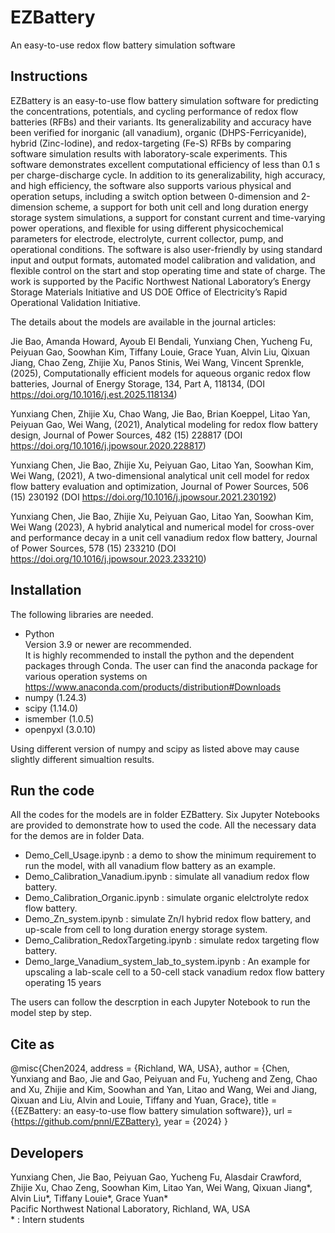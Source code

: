 # EZBattery
An easy-to-use redox flow battery simulation software  
## Instructions
EZBattery is an easy-to-use flow battery simulation software for predicting the concentrations, potentials, and cycling performance of redox flow batteries (RFBs) and their variants. Its generalizability and accuracy have been verified for inorganic (all vanadium), organic (DHPS-Ferricyanide), hybrid (Zinc-Iodine), and redox-targeting (Fe-S) RFBs by comparing software simulation results with laboratory-scale experiments. This software demonstrates excellent computational efficiency of less than 0.1 s per charge-discharge cycle. In addition to its generalizability, high accuracy, and high efficiency, the software also supports various physical and operation setups, including a switch option between 0-dimension and 2-dimension scheme, a support for both unit cell and long duration energy storage system simulations, a support for constant current and time-varying power operations, and flexible for using different physicochemical parameters for electrode, electrolyte, current collector, pump, and operational conditions. The software is also user-friendly by using standard input and output formats, automated model calibration and validation, and flexible control on the start and stop operating time and state of charge. The work is supported by the Pacific Northwest National Laboratory’s Energy Storage Materials Initiative and US DOE Office of Electricity’s Rapid Operational Validation Initiative.

The details about the models are available in the journal articles: 

Jie Bao, Amanda Howard, Ayoub El Bendali, Yunxiang Chen, Yucheng Fu, Peiyuan Gao, Soowhan Kim, Tiffany Louie, Grace Yuan, Alvin Liu, Qixuan Jiang, Chao Zeng, Zhijie Xu, Panos Stinis, Wei Wang, Vincent Sprenkle, (2025), Computationally efficient models for aqueous organic redox flow batteries, Journal of Energy Storage, 134, Part A, 118134, (DOI https://doi.org/10.1016/j.est.2025.118134)

Yunxiang Chen, Zhijie Xu, Chao Wang, Jie Bao, Brian Koeppel, Litao Yan, Peiyuan Gao, Wei Wang, (2021), Analytical modeling for redox flow battery design, Journal of Power Sources, 482 (15) 228817 (DOI https://doi.org/10.1016/j.jpowsour.2020.228817)      

Yunxiang Chen, Jie Bao, Zhijie Xu, Peiyuan Gao, Litao Yan, Soowhan Kim, Wei Wang, (2021), A two-dimensional analytical unit cell model for redox flow battery evaluation and optimization, Journal of Power Sources, 506 (15) 230192 (DOI https://doi.org/10.1016/j.jpowsour.2021.230192)    

Yunxiang Chen, Jie Bao, Zhijie Xu, Peiyuan Gao, Litao Yan, Soowhan Kim, Wei Wang (2023), A hybrid analytical and numerical model for cross-over and performance decay in a unit cell vanadium redox flow battery, Journal of Power Sources, 578 (15) 233210 (DOI https://doi.org/10.1016/j.jpowsour.2023.233210)  
   
## Installation
The following libraries are needed.  
* Python  
  Version 3.9 or newer are recommended.  
  It is highly recommended to install the python and the dependent packages through Conda. The user can find the anaconda package for various operation systems on https://www.anaconda.com/products/distribution#Downloads
* numpy (1.24.3)
* scipy (1.14.0)
* ismember (1.0.5)
* openpyxl (3.0.10)
  
Using different version of numpy and scipy as listed above may cause slightly different simualtion results.  

## Run the code
All the codes for the models are in folder EZBattery. Six Jupyter Notebooks are provided to demonstrate how to used the code. All the necessary data for the demos are in folder Data.
* Demo_Cell_Usage.ipynb : a demo to show the minimum requirement to run the model, with all vanadium flow battery as an example.
* Demo_Calibration_Vanadium.ipynb : simulate all vanadium redox flow battery.
* Demo_Calibration_Organic.ipynb : simulate organic elelctrolyte redox flow battery.
* Demo_Zn_system.ipynb : simulate Zn/I hybrid redox flow battery, and up-scale from cell to long duration energy storage system.
* Demo_Calibration_RedoxTargeting.ipynb : simulate redox targeting flow battery.
* Demo_large_Vanadium_system_lab_to_system.ipynb : An example for upscaling a lab-scale cell to a 50-cell stack vanadium redox flow battery operating 15 years


The users can follow the descrption in each Jupyter Notebook to run the model step by step.

## Cite as

@misc{Chen2024,
address = {Richland, WA, USA},
author = {Chen, Yunxiang and Bao, Jie and Gao, Peiyuan and Fu, Yucheng and Zeng, Chao and Xu, Zhijie and Kim, Soowhan and Yan, Litao and Wang, Wei and Jiang, Qixuan and Liu, Alvin and Louie, Tiffany and Yuan, Grace},
title = {{EZBattery: an easy-to-use flow battery simulation software}},
url = {https://github.com/pnnl/EZBattery},
year = {2024}
}

## Developers
Yunxiang Chen, Jie Bao, Peiyuan Gao, Yucheng Fu, Alasdair Crawford, Zhijie Xu, Chao Zeng, Soowhan Kim, Litao Yan, Wei Wang, Qixuan Jiang*, Alvin Liu*, Tiffany Louie*, Grace Yuan*  
Pacific Northwest National Laboratory, Richland, WA, USA  
 \* : Intern students


